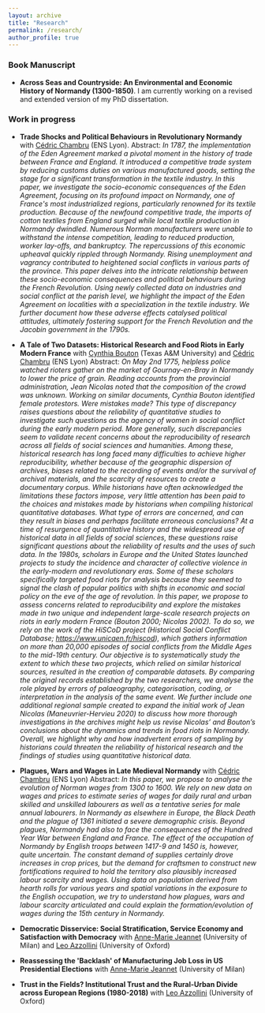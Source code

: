 ```yaml
---
layout: archive
title: "Research"
permalink: /research/
author_profile: true
---
```

### Book Manuscript
- **Across Seas and Countryside: An Environmental and Economic History of Normandy (1300-1850)**. I am currently working on a revised and extended version of my PhD dissertation.

### Work in progress
- **Trade Shocks and Political Behaviours in Revolutionary Normandy** with [Cédric Chambru](https://cedricchambru.github.io/) (ENS Lyon).
Abstract: _In 1787, the implementation of the Eden Agreement marked a pivotal moment in the history of trade between France and England. It introduced a competitive trade system by reducing customs duties on various manufactured goods, setting the stage for a significant transformation in the textile industry. 
In this paper, we investigate the socio-economic consequences of the Eden Agreement, focusing on its profound impact on Normandy, one of France's most industrialized regions, particularly renowned for its textile production. Because of the newfound competitive trade, the imports of cotton textiles from England surged while local textile production in Normandy dwindled. Numerous Norman manufacturers were unable to withstand the intense competition, leading to reduced production, worker lay-offs, and bankruptcy. The repercussions of this economic upheaval quickly rippled through Normandy. Rising unemployment and vagrancy contributed to heightened social conflicts in various parts of the province.
This paper delves into the intricate relationship between these socio-economic consequences and political behaviours during the French Revolution. Using newly collected data on industries and social conflict at the parish level, we highlight the impact of the Eden Agreement on localities with a specialization in the textile industry. We further document how these adverse effects catalysed political attitudes, ultimately fostering support for the French Revolution and the Jacobin government in the 1790s._ 


- **A Tale of Two Datasets: Historical Research and Food Riots in Early Modern France** with [Cynthia Bouton]([https://liberalarts.tamu.edu/history/profile/cynthia-a-bouton/) (Texas A&M University) and [Cédric Chambru](https://cedricchambru.github.io/) (ENS Lyon)
Abstract: _On May 2nd 1775, helpless police watched rioters gather on the market of Gournay-en-Bray in Normandy to lower the price of grain.  Reading accounts from the provincial administration, Jean Nicolas noted that the composition of the crowd was unknown. Working on similar documents, Cynthia Bouton identified female protestors. Were mistakes made? This type of discrepancy raises questions about the reliability of quantitative studies to investigate such questions as the agency of women in social conflict during the early modern period.
More generally, such discrepancies seem to validate recent concerns about the reproducibility of research across all fields of social sciences and humanities. Among these, historical research has long faced many difficulties to achieve higher reproducibility, whether because of the geographic dispersion of archives, biases related to the recording of events and/or the survival of archival materials, and the scarcity of resources to create a documentary corpus. While historians have often acknowledged the limitations these factors impose, very little attention has been paid to the choices and mistakes made by historians when compiling historical quantitative databases. What type of errors are concerned, and can they result in biases and perhaps facilitate erroneous conclusions? At a time of resurgence of quantitative history and the widespread use of historical data in all fields of social sciences, these questions raise significant questions about the reliability of results and the uses of such data.
In the 1980s, scholars in Europe and the United States launched projects to study the incidence and character of collective violence in the early-modern and revolutionary eras.  Some of these scholars specifically targeted food riots for analysis because they seemed to signal the clash of popular politics with shifts in economic and social policy on the eve of the age of revolution. In this paper, we propose to assess concerns related to reproducibility and explore the mistakes made in two unique and independent large-scale research projects on riots in early modern France (Bouton 2000; Nicolas 2002). 
To do so, we rely on the work of the HiSCoD project (Historical Social Conflict Database; https://www.unicaen.fr/hiscod), which gathers information on more than 20,000 episodes of social conflicts from the Middle Ages to the mid-19th century. Our objective is to systematically study the extent to which these two projects, which relied on similar historical sources, resulted in the creation of comparable datasets.  By comparing the original records established by the two researchers, we analyse the role played by errors of palaeography, categorisation, coding, or interpretation in the analysis of the same event. We further include one additional regional sample created to expand the initial work of Jean Nicolas (Maneuvrier-Hervieu 2020) to discuss how more thorough investigations in the archives might help us revise Nicolas’ and Bouton’s conclusions about the dynamics and trends in food riots in Normandy. Overall, we highlight why and how inadvertent errors of sampling by historians could threaten the reliability of historical research and the findings of studies using quantitative historical data._

- **Plagues, Wars and Wages in Late Medieval Normandy** with [Cédric Chambru](https://cedricchambru.github.io/) (ENS Lyon)
Abstract: _In this paper, we propose to analyse the evolution of Norman wages from 1300 to 1600. We rely on new data on wages and prices to estimate series of wages for daily rural and urban skilled and unskilled labourers as well as a tentative series for male annual labourers. In Normandy as elsewhere in Europe, the Black Death and the plague of 1361 initiated a severe demographic crisis. Beyond plagues, Normandy had also to face the consequences of the Hundred Year War between England and France. The effect of the occupation of Normandy by English troops between 1417-9 and 1450 is, however, quite uncertain. The constant demand of supplies certainly drove increases in crop prices, but the demand for craftsmen to construct new fortifications required to hold the territory also plausibly increased labour scarcity and wages. Using data on population derived from hearth rolls for various years and spatial variations in the exposure to the English occupation, we try to understand how plagues, wars and labour scarcity articulated and could explain the formation/evolution of wages during the 15th century in Normandy._

- **Democratic Disservice: Social Stratification, Service Economy and Satisfaction with Democracy** with [Anne-Marie Jeannet](https://sites.google.com/site/amjeannet/home) (University of Milan) and [Leo Azzollini](https://sites.google.com/view/leoazzollini/) (University of Oxford)

- **Reassessing the 'Backlash' of Manufacturing Job Loss in US Presidential Elections** with [Anne-Marie Jeannet](https://sites.google.com/site/amjeannet/home) (University of Milan)

- **Trust in the Fields? Institutional Trust and the Rural-Urban Divide across European Regions (1980-2018)** with [Leo Azzollini](https://sites.google.com/view/leoazzollini/) (University of Oxford)








